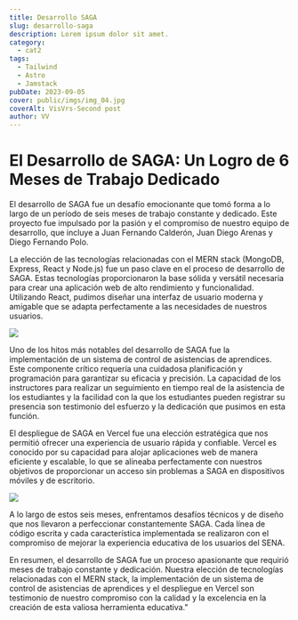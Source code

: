 ```yaml
---
title: Desarrollo SAGA
slug: desarrollo-saga
description: Lorem ipsum dolor sit amet.
category:
  - cat2
tags:
  - Tailwind
  - Astro
  - Jamstack
pubDate: 2023-09-05
cover: public/imgs/img_04.jpg
coverAlt: VisVrs-Second post
author: VV
---
```


<h1>El Desarrollo de SAGA: Un Logro de 6 Meses de Trabajo Dedicado</h1>

El desarrollo de SAGA fue un desafío emocionante que tomó forma a lo largo de un período de seis meses de trabajo constante y dedicado. Este proyecto fue impulsado por la pasión y el compromiso de nuestro equipo de desarrollo, que incluye a Juan Fernando Calderón, Juan Diego Arenas y Diego Fernando Polo.

La elección de las tecnologías relacionadas con el MERN stack (MongoDB, Express, React y Node.js) fue un paso clave en el proceso de desarrollo de SAGA. Estas tecnologías proporcionaron la base sólida y versátil necesaria para crear una aplicación web de alto rendimiento y funcionalidad. Utilizando React, pudimos diseñar una interfaz de usuario moderna y amigable que se adapta perfectamente a las necesidades de nuestros usuarios.

<img src="public/imgs/imgs_content/img_01.jpg" />

Uno de los hitos más notables del desarrollo de SAGA fue la implementación de un sistema de control de asistencias de aprendices. Este componente crítico requería una cuidadosa planificación y programación para garantizar su eficacia y precisión. La capacidad de los instructores para realizar un seguimiento en tiempo real de la asistencia de los estudiantes y la facilidad con la que los estudiantes pueden registrar su presencia son testimonio del esfuerzo y la dedicación que pusimos en esta función.

El despliegue de SAGA en Vercel fue una elección estratégica que nos permitió ofrecer una experiencia de usuario rápida y confiable. Vercel es conocido por su capacidad para alojar aplicaciones web de manera eficiente y escalable, lo que se alineaba perfectamente con nuestros objetivos de proporcionar un acceso sin problemas a SAGA en dispositivos móviles y de escritorio.

<img src="public/imgs/imgs_content/img_06.jpg" />

A lo largo de estos seis meses, enfrentamos desafíos técnicos y de diseño que nos llevaron a perfeccionar constantemente SAGA. Cada línea de código escrita y cada característica implementada se realizaron con el compromiso de mejorar la experiencia educativa de los usuarios del SENA.

En resumen, el desarrollo de SAGA fue un proceso apasionante que requirió meses de trabajo constante y dedicación. Nuestra elección de tecnologías relacionadas con el MERN stack, la implementación de un sistema de control de asistencias de aprendices y el despliegue en Vercel son testimonio de nuestro compromiso con la calidad y la excelencia en la creación de esta valiosa herramienta educativa."
